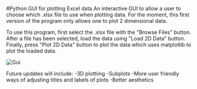 #Python GUI for plotting Excel data
An interactive GUI to allow a user to choose which .xlsx file to use when plotting data.
For the moment, this first version of the program only allows one to plot 2 dimensional data.

To use this program, first select the .xlsx file with the "Browse Files" button. 
After a file has been selected, load the data using "Load 2D Data" button.
Finally, press "Plot 2D Data" button to plot the data which uses matplotlib to plot the loaded data.

![Gui](https://github.com/user-attachments/assets/8432dc0e-46d8-4125-8f25-1a108849ac98)

Future updates will include:
-3D plottiing
-Subplots
-More user friendly ways of adjusting titles and labels of plots
-Better aesthetics
